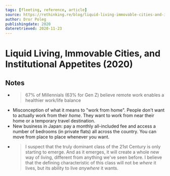 ```yaml
---
tags: [fleeting, reference, article]
source: https://rethinking.re/blog/liquid-living-immovable-cities-and-institutional-appetites/
author: Dror Poleg
publishingdate: 2020
dateretrieved: 2020-11-23
---
```


# Liquid Living, Immovable Cities, and Institutional Appetites (2020)

## Notes

- > 67% of Millennials (63% for Gen Z) believe remote work enables a healthier work/life balance
- Misconception of what it means to "work from home". People don't want to actually work from their *home*. They want to work from near their home or a temporary travel destination.
- New business in Japan: pay a monthly all-included fee and access a number of bedrooms (in private flats) all across the country. You can move from place to place whenever you want.
- >  I suspect that the truly dominant class of the 21st Century is only starting to emerge. And as it emerges, it will create a whole new way of living, different from anything we've seen before. I believe that the defining characteristic of this class will not be *where* it lives, but its ability to live *anywhere* it wants.  